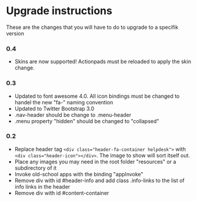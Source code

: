 # Upgrade instructions
These are  the changes that you will have to do to upgrade to a specifik version

### 0.4
*	Skins are now supported! Actionpads must be reloaded to apply the skin change.

### 0.3
*	Updated to font awesome 4.0. All icon bindings must be changed to handel the new "fa-" naming convention
*	Updated to Twitter Bootstrap 3.0
*	.nav-header should be change to .menu-header
*	.menu property "hidden" should be changed to "collapsed"

### 0.2
*	Replace header tag `<div class="header-fa-container helpdesk">` with `<div class="header-icon"></div>`. The image to show will sort itself out.
*	Place any images you may need in the root folder "resources" or a subdirectory of it
*	Invoke old-school apps with the binding "appInvoke"
*	Remove div with id #header-info and add class .info-links to the list of info links in the header
*	Remove div with id #content-container
